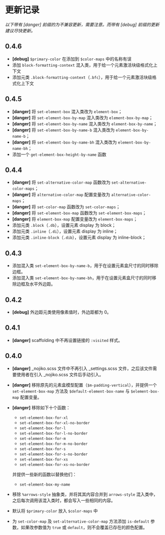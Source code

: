 更新记录
=======

*以下带有 [danger] 前缀的为不兼容更新，需要注意。而带有 [debug] 前缀的更新建议尽快更新。*

## 0.4.6

- **[debug]** `$primary-color` 在添加到 `$color-maps` 中的名称有误
- 添加 `block-formatting-context` 混入类，用于给一个元素激活块级格式化上下文
- 添加元类 `.block-formatting-context`（`.bfc`），用于给一个元素激活块级格式化上下文


## 0.4.5

- **[danger]** 将 `set-element-box` 混入类改为 `element-box`；
- **[danger]** 将 `set-element-box-by-map` 混入类改为 `element-box-by-map`；
- **[danger]** 将 `set-element-box-by-name` 混入类改为 `element-box-by-name`；
- **[danger]** 将 `set-element-box-by-name-b` 混入类改为 `element-box-by-name-b`；
- **[danger]** 将 `set-element-box-by-name-bh` 混入类改为 `element-box-by-name-bh`；
- 添加一个 `get-element-box-height-by-name` 函数


## 0.4.4

- **[danger]** 将 `set-alternative-color-map` 函数改为 `set-alternative-color-maps`；
- **[danger]** 将 `alternative-color-map` 配置变量改为 `alternative-color-maps`；
- **[danger]** 将 `set-color-map` 函数改为 `set-color-maps`；
- **[danger]** 将 `set-element-box-map` 函数改为 `set-element-box-maps`；
- **[danger]** 将 `element-box-map` 配置变量改为 `element-box-maps`；
- 添加元类 `.block`（`.db`），设置元素 display 为 block；
- 添加元类 `.inline`（`.di`），设置元素 display 为 inline；
- 添加元类 `.inline-block`（`.dib`），设置元素 display 为 inline-block；


## 0.4.3

- 添加混入类 `set-element-box-by-name-b`，用于在设置元素盒尺寸的同时移除边框。
- 添加混入类 `set-element-box-by-name-bh`，用于在设置元素盒尺寸的同时移除边框及水平外边距。


## 0.4.2

- **[debug]** 外边距元类使用像素值时，外边距都为 0。


## 0.4.1

- **[danger]** scaffolding 中不再设置链接的 `:visited` 样式。


## 0.4.0

- **[danger]** _nojiko.scss 文件中不再引入 _settings.scss 文件，之后该文件需要使用者在引入 _nojiko.scss 文件后手动引入。
- **[danger]** 移除原先的元素盒模型配置（`$m-padding-vertical`），并提供一个 `set-element-box-map` 方法及 `$default-element-box-name` 与 `$element-box-map` 配置变量。
- **[danger]** 移除如下十个函数：

  - `set-element-box-for-xl`
  - `set-element-box-for-xl-no-border`
  - `set-element-box-for-l`
  - `set-element-box-for-l-no-border`
  - `set-element-box-for-m`
  - `set-element-box-for-m-no-border`
  - `set-element-box-for-s`
  - `set-element-box-for-s-no-border`
  - `set-element-box-for-xs`
  - `set-element-box-for-xs-no-border`

  并提供一些新的函数以替换他们：

  - `set-element-box-my-name`

- 移除 `%arrows-style` 抽象类，并将其其内容合并到 `arrows-style` 混入类中，之后每次调用该混入类时，都会写入一些相同的内容。
- 默认将 `$primary-color` 放入 `$color-maps` 中
- 为 `set-color-map` 及 `set-alternative-color-map` 方法添加 `is-default` 参数，如果改参数值为 `true` 或 `default`，则不会覆盖已存在的颜色配置。
